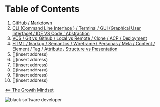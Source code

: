 # Table of Contents 
1.  [GitHub / Markdown](MarkdownSyntax.md) 
2.  [CLI (Command Line Interface ) / Terminal / GUI (Graphical User Interface) / IDE VS Code / Abstraction](CLI_Terminal_GUI_IDE_VS_Code_Abstraction.md)
3.  [VCS / Git_vs_Github / Local vs Remote / Clone / ACP / Deployment](git_vs_github_local_vs_remote_clone_commit_acp_vcs_deployment.md)
4.  [HTML / Markup / Semantics / Wireframe / Personas / Meta / Content / Element / Tag / Attribute / Structure vs Presentation ](html_markup_semantics_wireframe_personas_meta_content_element_tag_attribute_structure_vs_presentation.md)
5.  [](insert address)
6.  [](insert address)
7.  [](insert address)
8.  [](insert address)
9.  [](insert address)
10. [](insert address)

[<== The Growth Mindset](README.md)

![black software developer](https://encrypted-tbn0.gstatic.com/images?q=tbn:ANd9GcSXN3sI-yI8SsGjgR8pVIautdJCcHdHoiYS0w&usqp=CAU)
